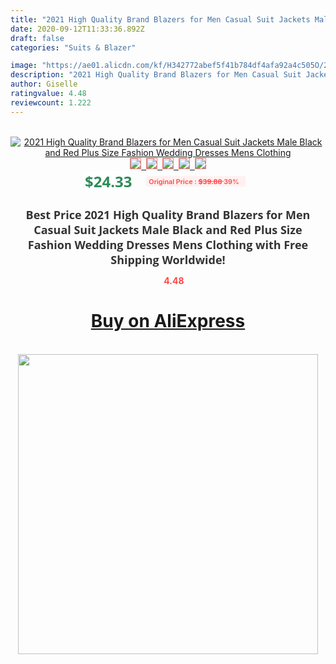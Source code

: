 ```yaml
---
title: "2021 High Quality Brand Blazers for Men Casual Suit Jackets Male Black and Red Plus Size Fashion Wedding Dresses Mens Clothing"
date: 2020-09-12T11:33:36.892Z
draft: false
categories: "Suits & Blazer"

image: "https://ae01.alicdn.com/kf/H342772abef5f41b784df4afa92a4c505O/2021-High-Quality-Brand-Blazers-for-Men-Casual-Suit-Jackets-Male-Black-and-Red-Plus-Size.jpg"
description: "2021 High Quality Brand Blazers for Men Casual Suit Jackets Male Black and Red Plus Size Fashion Wedding Dresses Mens Clothing"
author: Giselle
ratingvalue: 4.48
reviewcount: 1.222
---
```

<br>
<div style="text-align: center;">
<a href="https://s.click.aliexpress.com/e/_AcUjmH" target="_blank" rel="nofollow noopener noreferrer"><img alt="2021 High Quality Brand Blazers for Men Casual Suit Jackets Male Black and Red Plus Size Fashion Wedding Dresses Mens Clothing" class="magnifier-image" src="https://ae01.alicdn.com/kf/H342772abef5f41b784df4afa92a4c505O/2021-High-Quality-Brand-Blazers-for-Men-Casual-Suit-Jackets-Male-Black-and-Red-Plus-Size.jpg_640x640.jpg">
<br>
<img style="border:1px solid salmon" src="https://ae01.alicdn.com/kf/H342772abef5f41b784df4afa92a4c505O/2021-High-Quality-Brand-Blazers-for-Men-Casual-Suit-Jackets-Male-Black-and-Red-Plus-Size.jpg_120x120.jpg">&nbsp;&nbsp;<img style="border:1px solid salmon" src="https://ae01.alicdn.com/kf/Hda5b16c1d4a44ce0bb12017aeda59297l/2021-High-Quality-Brand-Blazers-for-Men-Casual-Suit-Jackets-Male-Black-and-Red-Plus-Size.jpg_120x120.jpg">&nbsp;&nbsp;<img style="border:1px solid salmon" src="https://ae01.alicdn.com/kf/Hbbaa63b38b5a4667adad91cfbe1a330ft/2021-High-Quality-Brand-Blazers-for-Men-Casual-Suit-Jackets-Male-Black-and-Red-Plus-Size.jpg_120x120.jpg">&nbsp;&nbsp;<img style="border:1px solid salmon" src="https://ae01.alicdn.com/kf/Hff3c9f57559f41b5a2a79dbdf184413be/2021-High-Quality-Brand-Blazers-for-Men-Casual-Suit-Jackets-Male-Black-and-Red-Plus-Size.jpg_120x120.jpg">&nbsp;&nbsp;<img style="border:1px solid salmon" src="https://ae01.alicdn.com/kf/Hae0353ed99b043e2a2477f0282f63d03z/2021-High-Quality-Brand-Blazers-for-Men-Casual-Suit-Jackets-Male-Black-and-Red-Plus-Size.jpg_120x120.jpg"></a></div><br0>
<div style="text-align: center;"><span style="background-color: white; border: 0px; box-sizing: border-box; color: seagreen; display: inline-block; font-family: &quot;open sans&quot; , &quot;arial&quot; , &quot;helvetica&quot; , sans-serif , &quot;heiti&quot;; font-size: 24px; font-stretch: inherit; font-weight: 700; line-height: inherit; margin: 0px 10px 0px 0px; padding: 0px; vertical-align: middle;">$24.33 </span>
<span style="background: rgb(255 , 241 , 241); border-radius: 3px; border: 0px; box-sizing: border-box; color: #ff4747; display: inline-block; font-family: inherit; font-size: 12px; font-stretch: inherit; font-style: inherit; font-variant: inherit; font-weight: 600; line-height: inherit; margin: 0px; padding: 2px 5px; transform: scale(0.9); vertical-align: middle;">Original Price : <b style="text-decoration: line-through;">$39.88 </b> 39%&nbsp;&nbsp;</span></div>
<h1 style="color: #333333; display: inline-block; font-family: &quot;open sans&quot; , &quot;arial&quot; , &quot;helvetica&quot; , sans-serif , &quot;heiti&quot;; font-size: 18px; font-stretch: inherit; font-weight: 700; text-align: center;">Best Price 2021 High Quality Brand Blazers for Men Casual Suit Jackets Male Black and Red Plus Size Fashion Wedding Dresses Mens Clothing with Free Shipping Worldwide!</h1>
<div style="color: #ff4747; text-align: center;">
<img src="https://4.bp.blogspot.com/-M0ZcTcb-5uY/XleCXlxnR4I/AAAAAAAAAEc/OrjgMkXV1oMQFaCRZj5HQwOCBcu3w1FegCPcBGAYYCw/s1600/star.png" style="height: 15px;">&nbsp;<b>4.48</b></div>
<div class="button_cont" align="center"><a class="buynow_a" href="https://s.click.aliexpress.com/e/_AcUjmH" target="_blank" rel="nofollow noopener noreferrer"><H1>Buy on AliExpress</H1></a></div><br>
<div class="separator" style="clear: both; text-align: center;">
<img src="https://lh3.googleusercontent.com/-pTy5HemUv9M/XlePHvY0dAI/AAAAAAAAAE4/0nX5iRUoIWY8eMW9Dpxeirr157OZliDIgCLcBGAsYHQ/s1600/badge.gif" width="480">
</div>
